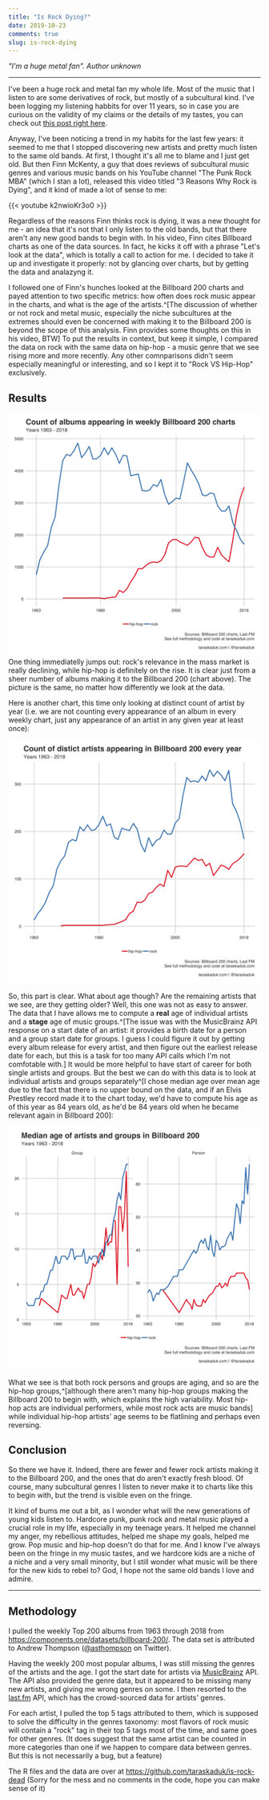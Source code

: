 ```yaml
---
title: "Is Rock Dying?"
date: 2019-10-23
comments: true
slug: is-rock-dying
---
```

*"I'm a huge metal fan". Author unknown*

---

I've been a huge rock and metal fan my whole life. Most of the music that I listen to are some derivatives of rock, but mostly of a subcultural kind. I've been logging my listening habbits for over 11 years, so in case you are curious on the validity of my claims or the details of my tastes, you can check out [this post right here](https://taraskaduk.com/2019/10/11/lastfm/).

Anyway, I've been noticing a trend in my habits for the last few years: it seemed to me that I stopped discovering new artists and pretty much listen to the same old bands. At first, I thought it's all me to blame and I just get old. But then Finn McKenty, a guy that does reviews of subcultural music genres and various music bands on his YouTube channel "The Punk Rock MBA" (which I stan a lot), released this video titled "3 Reasons Why Rock is Dying", and it kind of made a lot of sense to me:

{{< youtube k2nwioKr3o0 >}}

Regardless of the reasons Finn thinks rock is dying, it was a new thought for me - an idea that it's not that I only listen to the old bands, but that there aren't any new good bands to begin with.
In his video, Finn cites Billboard charts as one of the data sources. In fact, he kicks it off with a phrase "Let's look at the data", which is totally a call to action for me. I decided to take it up and investigate it properly: not by glancing over charts, but by getting the data and analazyng it.

I followed one of Finn's hunches looked at the Billboard 200 charts and payed attention to two specific metrics: how often does rock music appear in the charts, and what is the age of the artists.^[The discussion of whether or not rock and metal music, especially the niche subcultures at the extremes should even be concerned with making it to the Billboard 200 is beyond the scope of this analysis. Finn provides some thoughts on this in his video, BTW] To put the results in context, but keep it simple, I compared the data on rock with the same data on hip-hop - a music genre that we see rising more and more recently. Any other comnparisons didn't seem especially meaningful or interesting, and so I kept it to "Rock VS Hip-Hop" exclusively.

## Results

![](1.png)
One thing immediatelly jumps out: rock's relevance in the mass market is really declining, while hip-hop is definitely on the rise. It is clear just from a sheer number of albums making it to the Billboard 200 (chart above). The picture is the same, no matter how differently we look at the data. 

Here is another chart, this time only looking at distinct count of artist by year (i.e. we are not counting every appearance of an album in every weekly chart, just any appearance of an artist in any given year at least once):

![](2.png)

So, this part is clear. What about age though? Are the remaining artists that we see, are they getting older? Well, this one was not as easy to answer. The data that I have allows me to compute a __real__ age of individual artists and a __stage__ age of music groups.^[The issue was with the MusicBrainz API response on a start date of an artist: it provides a birth date for a person and a group start date for groups. I guess I could figure it out by getting every album release for every artist, and then figure out the earliest release date for each, but this is a task for too many API calls which I'm not comfotable with.] It would be more helpful to have start of career for both single artists and groups. But the best we can do with this data is to look at individual artists and groups separately^[I chose median age over mean age due to the fact that there is no upper bound on the data, and if an Elvis Prestley record made it to the chart today, we'd have to compute his age as of this year as 84 years old, as he'd be 84 years old when he became relevant again in Billboard 200]:

![](3.png)

What we see is that both rock persons and groups are aging, and so are the hip-hop groups,^[although there aren't many hip-hop groups making the Billboard 200 to begin with, which explains the high variability. Most hip-hop acts are individual performers, while most rock acts are music bands] while individual hip-hop artists' age seems to be flatlining and perhaps even reversing. 

## Conclusion
So there we have it. Indeed, there are fewer and fewer rock artists making it to the Billboard 200, and the ones that do aren't exactly fresh blood. Of course, many subcultural genres I listen to never make it to charts like this to begin with, but the trend is visible even on the fringe.

It kind of bums me out a bit, as I wonder what will the new generations of young kids listen to. Hardcore punk, punk rock and metal music played a crucial role in my life, especially in my teenage years. It helped me channel my anger, my rebellious attitudes, helped me shape my goals, helped me grow. Pop music and hip-hop doesn't do that for me. And I know I've always been on the fringe in my music tastes, and we hardcore kids are a niche of a niche and a very small minority, but I still wonder what music will be there for the new kids to rebel to? God, I hope not the same old bands I love and admire.

---

## Methodology

I pulled the weekly Top 200 albums from 1963 through 2018 from https://components.one/datasets/billboard-200/. The data set is attributed to Andrew Thompson ([@asthompson](https://twitter.com/asthompson) on Twitter). 

Having the weekly 200 most popular albums, I was still missing the genres of the artists and the age. I got the start date for artists via [MusicBrainz](https://musicbrainz.org/) API. The API also provided the genre data, but it appeared to be missing many new artists, and giving me wrong genres on some. I then resorted to the [last.fm](https://www.last.fm/) API, which has the crowd-sourced data for artists' genres.

For each artist, I pulled the top 5 tags attributed to them, which is supposed to solve the difficulty in the genres taxonomy: most flavors of rock music will contain a "rock" tag in their top 5 tags most of the time, and same goes for other genres. (It does suggest that the same artist can be counted in more categories than one if we happen to compare data between genres. But this is not necessarily a bug, but a feature)

The R files and the data are over at https://github.com/taraskaduk/is-rock-dead (Sorry for the mess and no comments in the code, hope you can make sense of it)
